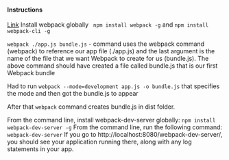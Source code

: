 #### Instructions

[Link](https://medium.com/javascript-training/beginner-s-guide-to-webpack-b1f1a3638460)
Install webpack globally ` npm install webpack -g` and `npm install webpack-cli -g`

`webpack ./app.js bundle.js` -  command uses the webpack command (webpack) to reference our app file (./app.js) and the last argument is the name of the file that we want Webpack to create for us (bundle.js).
 The above command should have created a file called bundle.js that is our first Webpack bundle
 
 Had to run `webpack --mode=development app.js -o bundle.js` that specifies the mode and then got the bundle.js to appear
 
 After that `webpack` command creates bundle.js in dist folder. 
 
 From the command line, install webpack-dev-server globally:
 `npm install webpack-dev-server -g`
 From the command line, run the following command:
 `webpack-dev-server`
 If you go to http://localhost:8080/webpack-dev-server/, you should see your application running there, along with any log statements in your app.